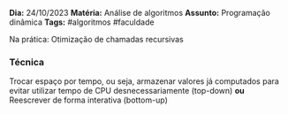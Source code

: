 **Dia:** 24/10/2023 
**Matéria:** Análise de algoritmos
**Assunto:** Programação dinâmica
**Tags:** #algoritmos #faculdade 

Na prática: Otimização de chamadas recursivas

### Técnica
Trocar espaço por tempo, ou seja, armazenar valores já computados para evitar utilizar tempo de CPU desnecessariamente (top-down)
**ou**
Reescrever de forma interativa (bottom-up)



